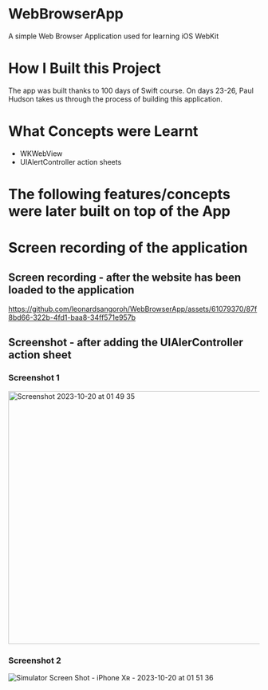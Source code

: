 # WebBrowserApp
A simple Web Browser Application used for learning iOS WebKit

# How I Built this Project
The app was built thanks to 100 days of Swift course. On days 23-26, Paul Hudson takes us through the process of building this application.

# What Concepts were Learnt
- WKWebView
- UIAlertController action sheets

# The following features/concepts were later built on top of the App


# Screen recording of the application

## Screen recording - after the website has been loaded to the application
https://github.com/leonardsangoroh/WebBrowserApp/assets/61079370/87f8bd66-322b-4fd1-baa8-34ff571e957b

## Screenshot - after adding the UIAlerController action sheet

### Screenshot 1
<img width="506" alt="Screenshot 2023-10-20 at 01 49 35" src="https://github.com/leonardsangoroh/WebBrowserApp/assets/61079370/16b91fb2-0860-470c-b53b-55d234219d9a">

### Screenshot 2
![Simulator Screen Shot - iPhone Xʀ - 2023-10-20 at 01 51 36](https://github.com/leonardsangoroh/WebBrowserApp/assets/61079370/084dfb01-228b-46c3-a5ba-dd25ccdb169d)

